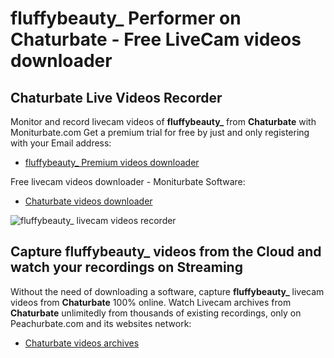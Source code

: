 # fluffybeauty_ Performer on Chaturbate - Free LiveCam videos downloader

## Chaturbate Live Videos Recorder

Monitor and record livecam videos of **fluffybeauty_** from **Chaturbate** with Moniturbate.com
Get a premium trial for free by just and only registering with your Email address:
* [fluffybeauty_ Premium videos downloader](https://moniturbate.com/request-demo-licence-key.html)

Free livecam videos downloader - Moniturbate Software:
* [Chaturbate videos downloader](https://moniturbate.com/moniturbate-download-software.html)

![fluffybeauty_ livecam videos recorder](https://peachurnet.com/templates/moniturbate-software.png)


## Capture fluffybeauty_ videos from the Cloud and watch your recordings on Streaming

Without the need of downloading a software, capture **fluffybeauty_** livecam videos from **Chaturbate** 100% online.
Watch Livecam archives from **Chaturbate** unlimitedly from thousands of existing recordings, only on Peachurbate.com and its websites network:
* [Chaturbate videos archives](https://peachurnet.com/)